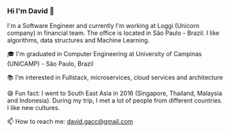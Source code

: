 ### Hi I'm David 👋

I'm a Software Engineer and currently I'm working at Loggi (Unicorn company) in financial team. The office is located in São Paulo - Brazil. I like algorithms, data structures and Machine Learning.

🎓 I'm graduated in Computer Engineering at University of Campinas (UNICAMP) - São Paulo, Brazil

📚 I'm interested in Fullstack, microservices, cloud services and architecture

😅 Fun fact: I went to South East Asia in 2016 (Singapore, Thailand, Malaysia and Indonesia). During my trip, I met a lot of people from different countries. I like new cultures.

📫 How to reach me: david.gacc@gmail.com
